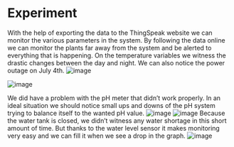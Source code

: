 # Experiment
With the help of exporting the data to the ThingSpeak website we can monitor the various parameters in the system. By following the data online we can monitor the plants far away from the system and be alerted to everything that is happening.
On the temperature variables we witness the drastic changes between the day and night. We can also notice the power outage on July 4th. 
![image](https://github.com/dash1010/Hydrofonic-system/assets/137070081/e379b4cb-1d11-4835-99fc-233ac5da5089)

![image](https://github.com/dash1010/Hydrofonic-system/assets/137070081/31cdbc82-87f5-4d3e-9fe1-438f323734e6)

We did have a problem with the pH meter that didn’t work properly. In an ideal situation we should notice small ups and downs of the pH system trying to balance itself to the wanted pH value.
![image](https://github.com/dash1010/Hydrofonic-system/assets/137070081/fe76fd05-ef65-4183-bb17-7df852688a06)
![image](https://github.com/dash1010/Hydrofonic-system/assets/137070081/0284a672-8e62-46b5-a79e-bc7d305ec3fd)
Because the water tank is closed, we didn’t witness any water shortage in this short amount of time. But thanks to the water level sensor it makes monitoring very easy and we can fill it when we see a drop in the graph.
![image](https://github.com/dash1010/Hydrofonic-system/assets/137070081/c5e553ee-b0dc-4343-a5a8-d3404c2a4a55)
